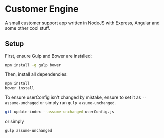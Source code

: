 # Customer Engine

A small customer support app written in NodeJS with Express, Angular and some other cool stuff.

## Setup

First, ensure Gulp and Bower are installed:

```bash
npm install -g gulp bower
```

Then, install all dependencies:

```bash
npm install
bower install
```

To ensure userConfig isn't changed by mistake, ensure to set it as `--assume-unchaged` or simply run `gulp assume-unchanged`.

```bash
git update-index --assume-unchanged userConfig.js
```

or simply

```bash
gulp assume-unchanged
```